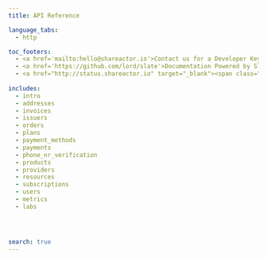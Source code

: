 ```yaml
---
title: API Reference

language_tabs:
  - http

toc_footers:
  - <a href='mailto:hello@shareactor.io'>Contact us for a Developer Key</a>
  - <a href='https://github.com/lord/slate'>Documentation Powered by Slate</a>
  - <a href="http://status.shareactor.io" target="_blank"><span class="color-dot"></span><span class="color-description"></span></a>
  
includes:
  - intro
  - addresses
  - invoices
  - issuers
  - orders
  - plans
  - payment_methods  
  - payments
  - phone_nr_verification
  - products
  - providers
  - resources
  - subscriptions
  - users
  - metrics
  - labs




search: true
---
```


